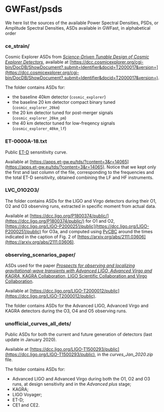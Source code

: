 # GWFast/psds
We here list the sources of the available Power Spectral Densities, PSDs, or Amplitude Spectral Densities, ASDs available in GWFast, in alphabetical order

### ce\_strain/
Cosmic Explorer ASDs from [*Science-Driven Tunable Design of Cosmic Explorer Detectors*](https://arxiv.org/abs/2201.10668), available at [https://dcc.cosmicexplorer.org/cgi-bin/DocDB/ShowDocument?.submit=Identifier&docid=T2000017&version=](https://dcc.cosmicexplorer.org/cgi-bin/DocDB/ShowDocument?.submit=Identifier&docid=T2000017&version=).

The folder contains ASDs for:

* the baseline 40km detector (```cosmic_explorer```)
* the baseline 20 km detector compact binary tuned (```cosmic_explorer_20km```)
* the 20 km detector tuned for post-merger signals (```cosmic_explorer_20km_pm```)
* the 40 km detector tuned for low-freqency signals (```cosmic_explorer_40km_lf```)

### ET-0000A-18.txt
Public [ET-D](https://arxiv.org/abs/1012.0908) sensnitivity curve. 

Available at [https://apps.et-gw.eu/tds/?content=3&r=14065](https://apps.et-gw.eu/tds/?content=3&r=14065). Notice that we kept only the first and last column of the file, corresponding to the frequencies and the total ET-D sensitivity, obtained combining the LF and HF instruments.

### LVC_O1O2O3/

The folder contains ASDs for the LIGO and Virgo detectors during their O1, O2 and O3 observing runs, extracted in specific moment from actual data.

Available at [https://dcc.ligo.org/P1800374/public/](https://dcc.ligo.org/P1800374/public/) for O1 and O2, [https://dcc.ligo.org/LIGO-P2000251/public](https://dcc.ligo.org/LIGO-P2000251/public) for O3a, and computed using [PyCBC](https://pycbc.org) around the times indicated in the caption of Fig. 2 of [https://arxiv.org/abs/2111.03606](https://arxiv.org/abs/2111.03606).

### observing\_scenarios\_paper/

ASDs used for the paper [*Prospects for observing and localizing gravitational-wave transients with Advanced LIGO, Advanced Virgo and KAGRA*, KAGRA Collaboration, LIGO Scientific Collaboration and Virgo Collaboration](https://link.springer.com/article/10.1007/s41114-020-00026-9).

Available at [https://dcc.ligo.org/LIGO-T2000012/public](https://dcc.ligo.org/LIGO-T2000012/public). 

The folder contains ASDs for the Advanced LIGO, Advanced Virgo and KAGRA detectors during the O3, O4 and O5 observing runs.

### unofficial\_curves\_all\_dets/

Public ASDs for both the current and future generation of detectors (last update in January 2020). 

Available at [https://dcc.ligo.org/LIGO-T1500293/public](https://dcc.ligo.org/LIGO-T1500293/public), in the *curves\_Jan\_2020.zip* file.
  
The folder contains ASDs for:

* Advanced LIGO and Advanced Virgo during both the O1, O2 and O3 runs, at design sensitivity and in the *Advanced plus* stage;
* KAGRA;
* LIGO Voyager;
* ET-D;
* CE1 and CE2.
